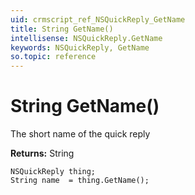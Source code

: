 ```yaml
---
uid: crmscript_ref_NSQuickReply_GetName
title: String GetName()
intellisense: NSQuickReply.GetName
keywords: NSQuickReply, GetName
so.topic: reference
---
```


# String GetName()

The short name of the quick reply

**Returns:** String

```crmscript
NSQuickReply thing;
String name  = thing.GetName();
```

